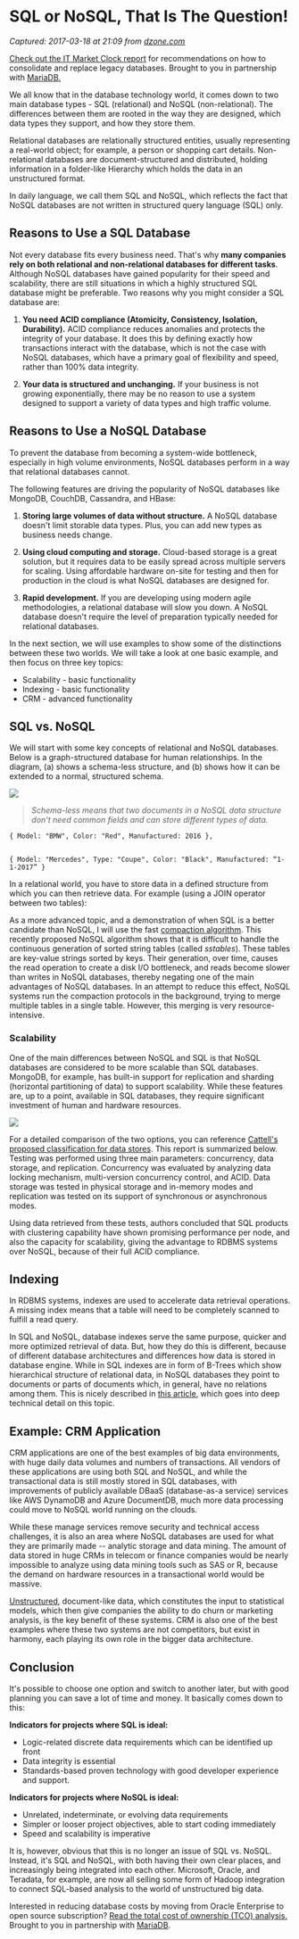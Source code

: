 # SQL or NoSQL, That Is The Question!

_Captured: 2017-03-18 at 21:09 from [dzone.com](https://dzone.com/articles/sql-or-nosql-that-is-the-question?edition=285895&utm_source=Daily%20Digest&utm_medium=email&utm_campaign=dd%202017-03-18)_

[Check out the IT Market Clock report](https://dzone.com/go?i=190126&u=http%3A%2F%2Fgo.mariadb.com%2FGartner-IT-Market-Clock-Download-LP.html%3Futm_source%3Ddzone%26utm_medium%3Dreport%26utm_campaign%3Dgartner_IT-market-clock_dzone%26utm_content%3Dindustry) for recommendations on how to consolidate and replace legacy databases. Brought to you in partnership with [MariaDB.](https://dzone.com/go?i=190126&u=http%3A%2F%2Fgo.mariadb.com%2FGartner-IT-Market-Clock-Download-LP.html%3Futm_source%3Ddzone%26utm_medium%3Dreport%26utm_campaign%3Dgartner_IT-market-clock_dzone%26utm_content%3Dindustry)

We all know that in the database technology world, it comes down to two main database types - SQL (relational) and NoSQL (non-relational). The differences between them are rooted in the way they are designed, which data types they support, and how they store them.

Relational databases are relationally structured entities, usually representing a real-world object; for example, a person or shopping cart details. Non-relational databases are document-structured and distributed, holding information in a folder-like Hierarchy which holds the data in an unstructured format.

In daily language, we call them SQL and NoSQL, which reflects the fact that NoSQL databases are not written in structured query language (SQL) only.

## Reasons to Use a SQL Database

Not every database fits every business need. That's why **many companies rely on both relational and non-relational databases for different tasks**. Although NoSQL databases have gained popularity for their speed and scalability, there are still situations in which a highly structured SQL database might be preferable. Two reasons why you might consider a SQL database are:

  1. **You need ACID compliance (Atomicity, Consistency, Isolation, Durability).** ACID compliance reduces anomalies and protects the integrity of your database. It does this by defining exactly how transactions interact with the database, which is not the case with NoSQL databases, which have a primary goal of flexibility and speed, rather than 100% data integrity.

  2. **Your data is structured and unchanging.** If your business is not growing exponentially, there may be no reason to use a system designed to support a variety of data types and high traffic volume.

## Reasons to Use a NoSQL Database

To prevent the database from becoming a system-wide bottleneck, especially in high volume environments, NoSQL databases perform in a way that relational databases cannot.

The following features are driving the popularity of NoSQL databases like MongoDB, CouchDB, Cassandra, and HBase:

  1. **Storing large volumes of data without structure.** A NoSQL database doesn't limit storable data types. Plus, you can add new types as business needs change.

  2. **Using cloud computing and storage.** Cloud-based storage is a great solution, but it requires data to be easily spread across multiple servers for scaling. Using affordable hardware on-site for testing and then for production in the cloud is what NoSQL databases are designed for.

  3. **Rapid development.** If you are developing using modern agile methodologies, a relational database will slow you down. A NoSQL database doesn't require the level of preparation typically needed for relational databases.

In the next section, we will use examples to show some of the distinctions between these two worlds. We will take a look at one basic example, and then focus on three key topics:

  * Scalability - basic functionality
  * Indexing - basic functionality
  * CRM - advanced functionality

## SQL vs. NoSQL

We will start with some key concepts of relational and NoSQL databases. Below is a graph-structured database for human relationships. In the diagram, (a) shows a schema-less structure, and (b) shows how it can be extended to a normal, structured schema.

![](http://panoply.io/uploads/versions/graph-structured-database---x----990-429x---.JPG)

> _Schema-less means that two documents in a NoSQL data structure don't need common fields and can store different types of data._
    
    
    { Model: "BMW", Color: "Red", Manufactured: 2016 },
    
    
    { Model: "Mercedes", Type: "Coupe", Color: "Black", Manufactured: “1-1-2017” }

In a relational world, you have to store data in a defined structure from which you can then retrieve data. For example (using a JOIN operator between two tables):

As a more advanced topic, and a demonstration of when SQL is a better candidate than NoSQL, I will use the fast [compaction algorithm](http://web.engr.illinois.edu/~sgupta49/papers/compaction.pdf). This recently proposed NoSQL algorithm shows that it is difficult to handle the continuous generation of sorted string tables (called _sstables_). These tables are key-value strings sorted by keys. Their generation, over time, causes the read operation to create a disk I/O bottleneck, and reads become slower than writes in NoSQL databases, thereby negating one of the main advantages of NoSQL databases. In an attempt to reduce this effect, NoSQL systems run the compaction protocols in the background, trying to merge multiple tables in a single table. However, this merging is very resource-intensive.

### Scalability

One of the main differences between NoSQL and SQL is that NoSQL databases are considered to be more scalable than SQL databases. MongoDB, for example, has built-in support for replication and sharding (horizontal partitioning of data) to support scalability. While these features are, up to a point, available in SQL databases, they require significant investment of human and hardware resources.

![](http://panoply.io/uploads/versions/table-sql-vs-nosql---x----1073-844x---.png)

For a detailed comparison of the two options, you can reference [Cattell's proposed classification for data stores](http://www.cattell.net/datastores/Datastores.pdf). This report is summarized below. Testing was performed using three main parameters: concurrency, data storage, and replication. Concurrency was evaluated by analyzing data locking mechanism, multi-version concurrency control, and ACID. Data storage was tested in physical storage and in-memory modes and replication was tested on its support of synchronous or asynchronous modes.

Using data retrieved from these tests, authors concluded that SQL products with clustering capability have shown promising performance per node, and also the capacity for scalability, giving the advantage to RDBMS systems over NoSQL, because of their full ACID compliance.

## Indexing

In RDBMS systems, indexes are used to accelerate data retrieval operations. A missing index means that a table will need to be completely scanned to fulfill a read query.

In SQL and NoSQL, database indexes serve the same purpose, quicker and more optimized retrieval of data. But, how they do this is different, because of different database architectures and differences how data is stored in database engine. While in SQL indexes are in form of B-Trees which show hierarchical structure of relational data, in NoSQL databases they point to documents or parts of documents which, in general, have no relations among them. This is nicely described in [this article](http://sql-vs-nosql.blogspot.co.il/2013/11/indexes-comparison-mongodb-vs-mssqlserver.html), which goes into deep technical detail on this topic.

## Example: CRM Application

CRM applications are one of the best examples of big data environments, with huge daily data volumes and numbers of transactions. All vendors of these applications are using both SQL and NoSQL, and while the transactional data is still mostly stored in SQL databases, with improvements of publicly available DBaaS (database-as-a service) services like AWS DynamoDB and Azure DocumentDB, much more data processing could move to NoSQL world running on the clouds.

While these manage services remove security and technical access challenges, it is also an area where NoSQL databases are used for what they are primarily made -- analytic storage and data mining. The amount of data stored in huge CRMs in telecom or finance companies would be nearly impossible to analyze using data mining tools such as SAS or R, because the demand on hardware resources in a transactional world would be massive.

[Unstructured](http://panoply.io/blog/how-data-structures-impact-the-data-warehouse/), document-like data, which constitutes the input to statistical models, which then give companies the ability to do churn or marketing analysis, is the key benefit of these systems. CRM is also one of the best examples where these two systems are not competitors, but exist in harmony, each playing its own role in the bigger data architecture.

## Conclusion

It's possible to choose one option and switch to another later, but with good planning you can save a lot of time and money. It basically comes down to this:

**Indicators for projects where SQL is ideal:**

  * Logic-related discrete data requirements which can be identified up front
  * Data integrity is essential
  * Standards-based proven technology with good developer experience and support.

**Indicators for projects where NoSQL is ideal:**

  * Unrelated, indeterminate, or evolving data requirements
  * Simpler or looser project objectives, able to start coding immediately
  * Speed and scalability is imperative

It is, however, obvious that this is no longer an issue of SQL vs. NoSQL. Instead, it's SQL and NoSQL, with both having their own clear places, and increasingly being integrated into each other. Microsoft, Oracle, and Teradata, for example, are now all selling some form of Hadoop integration to connect SQL-based analysis to the world of unstructured big data.

Interested in reducing database costs by moving from Oracle Enterprise to open source subscription? [Read the total cost of ownership (TCO) analysis.](https://dzone.com/go?i=190127&u=http%3A%2F%2Fgo.mariadb.com%2FGLBL-WC2017OracleTCO_LP-Registration.html%3Futm_source%3Ddzone%26utm_medium%3Dwhitepaper%26utm_campaign%3DOracle-TCO%26utm_content%3Dcompetitive) Brought to you in partnership with [MariaDB](https://dzone.com/go?i=190127&u=http%3A%2F%2Fgo.mariadb.com%2FGLBL-WC2017OracleTCO_LP-Registration.html%3Futm_source%3Ddzone%26utm_medium%3Dwhitepaper%26utm_campaign%3DOracle-TCO%26utm_content%3Dcompetitive).
